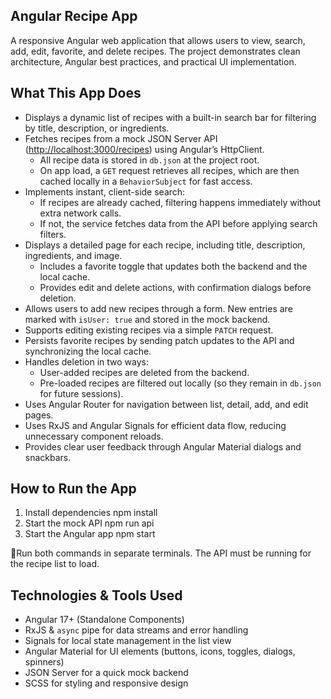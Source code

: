 
## Angular Recipe App
A responsive Angular web application that allows users to view, search, add, edit, favorite, and delete recipes.
The project demonstrates clean architecture, Angular best practices, and practical UI implementation.

## What This App Does
- Displays a dynamic list of recipes with a built-in search bar for filtering by title, description, or ingredients.
- Fetches recipes from a mock JSON Server API ([http://localhost:3000/recipes](http://localhost:3000/recipes)) using Angular’s HttpClient.  
  - All recipe data is stored in `db.json` at the project root.  
  - On app load, a `GET` request retrieves all recipes, which are then cached locally in a `BehaviorSubject` for fast access.
- Implements instant, client-side search:  
  - If recipes are already cached, filtering happens immediately without extra network calls.  
  - If not, the service fetches data from the API before applying search filters.
- Displays a detailed page for each recipe, including title, description, ingredients, and image.  
  - Includes a favorite toggle that updates both the backend and the local cache.  
  - Provides edit and delete actions, with confirmation dialogs before deletion.
- Allows users to add new recipes through a form. New entries are marked with `isUser: true` and stored in the mock backend.
- Supports editing existing recipes via a simple `PATCH` request.
- Persists favorite recipes by sending patch updates to the API and synchronizing the local cache.
- Handles deletion in two ways:  
  - User-added recipes are deleted from the backend.  
  - Pre-loaded recipes are filtered out locally (so they remain in `db.json` for future sessions).
- Uses Angular Router for navigation between list, detail, add, and edit pages.
- Uses RxJS and Angular Signals for efficient data flow, reducing unnecessary component reloads.
- Provides clear user feedback through Angular Material dialogs and snackbars.


 ## How to Run the App
1. Install dependencies
npm install
2. Start the mock API
npm run api
3. Start the Angular app
npm start

📝Run both commands in separate terminals. The API must be running for the recipe list to load.

## Technologies & Tools Used
- Angular 17+ (Standalone Components)
- RxJS & `async` pipe for data streams and error handling
- Signals for local state management in the list view
- Angular Material for UI elements (buttons, icons, toggles, dialogs, spinners)
- JSON Server for a quick mock backend
- SCSS for styling and responsive design
